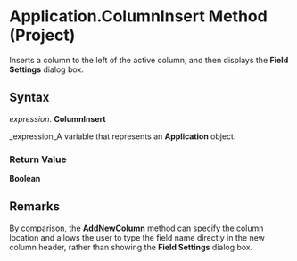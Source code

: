 
# Application.ColumnInsert Method (Project)

Inserts a column to the left of the active column, and then displays the  **Field Settings** dialog box.


## Syntax

 _expression_. **ColumnInsert**

 _expression_A variable that represents an  **Application** object.


### Return Value

 **Boolean**


## Remarks

By comparison, the  **[AddNewColumn](009071ad-b713-4252-ab1c-781d58620d8c.md)** method can specify the column location and allows the user to type the field name directly in the new column header, rather than showing the **Field Settings** dialog box.

